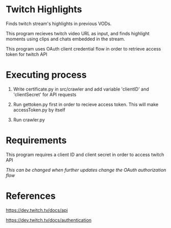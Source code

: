 # Twitch Highlights

Finds twitch stream's highlights in previous VODs.

This program recieves twitch video URL as input, and finds highlight moments using clips and chats embedded in the stream.

This program uses OAuth client credential flow in order to retrieve access token for twitch API

# Executing process
1. Write certificate.py in src/crawler and add variable 'clientID' and 'clientSecret' for API requests

2. Run gettoken.py first in order to recieve access token. This will make accessToken.py by itself

3. Run crawler.py

# Requirements
This program requires a client ID and client secret in order to access twitch API

*This can be changed when further updates change the OAuth authorization flow*

# References
https://dev.twitch.tv/docs/api

https://dev.twitch.tv/docs/authentication


